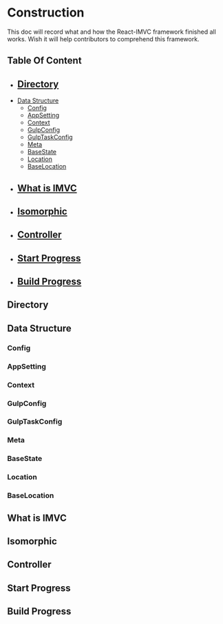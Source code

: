 # Construction

This doc will record what and how the React-IMVC framework finished all works. Wish it will help contributors to comprehend this framework. 

## Table Of Content

- [Directory](#directory)
  - 
- [Data Structure](#data-structure)
  - [Config](#config)
  - [AppSetting](#appsetting)
  - [Context](#context)
  - [GulpConfig](#gulpconfig)
  - [GulpTaskConfig](gulptaskconfig)
  - [Meta](#meta)
  - [BaseState](#basestate)
  - [Location](#location)
  - [BaseLocation](#baselocation)
- [What is IMVC](#what-is-imvc)
  - 
- [Isomorphic](#isomorphic)
  - 
- [Controller](#controller)
  - 
- [Start Progress](#start-progress)
  - 
- [Build Progress](#build-progress)
  - 

## Directory



## Data Structure



### Config



### AppSetting



### Context



### GulpConfig



### GulpTaskConfig



### Meta



### BaseState



### Location



### BaseLocation



## What is IMVC



## Isomorphic



## Controller



## Start Progress



## Build Progress

